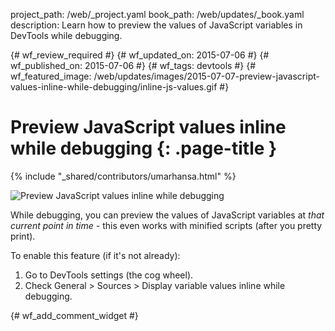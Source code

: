 project_path: /web/_project.yaml
book_path: /web/updates/_book.yaml
description: Learn how to preview the values of JavaScript variables in DevTools while debugging.

{# wf_review_required #}
{# wf_updated_on: 2015-07-06 #}
{# wf_published_on: 2015-07-06 #}
{# wf_tags: devtools #}
{# wf_featured_image: /web/updates/images/2015-07-07-preview-javascript-values-inline-while-debugging/inline-js-values.gif #}

# Preview JavaScript values inline while debugging {: .page-title }

{% include "_shared/contributors/umarhansa.html" %}


<img src="/web/updates/images/2015-07-07-preview-javascript-values-inline-while-debugging/inline-js-values.gif" alt="Preview JavaScript values inline while debugging">

While debugging, you can preview the values of JavaScript variables at <em>that current point in time</em> - this even works with minified scripts (after you pretty print).</p>
To enable this feature (if it's not already):

<ol>
<li>Go to DevTools settings (the cog wheel).</li>
<li>Check General &gt; Sources &gt; Display variable values inline while debugging.</li>
</ol>


{# wf_add_comment_widget #}
